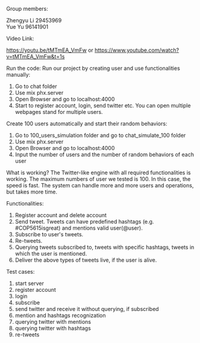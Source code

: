 Group members:

Zhengyu Li	29453969<br>
Yue Yu	96141901<br>

Video Link:

https://youtu.be/tMTmEA_VmFw or https://www.youtube.com/watch?v=tMTmEA_VmFw&t=1s

Run the code:
Run our project by creating user and use functionalities manually: 
1. Go to chat folder
2. Use mix phx.server
3. Open Browser and go to localhost:4000
4. Start to register account, login, send twitter etc. You can open multiple webpages stand for multiple users.

Create 100 users automatically and start their random behaviors:
1. Go to 100_users_simulation folder and go to chat_simulate_100 folder
2. Use mix phx.server
3. Open Browser and go to localhost:4000
4. Input the number of users and the number of random behaviors of each user

What is working?
The Twitter-like engine with all required functionalities is working. The maximum numbers of user we tested is 100. In this case, the speed is fast. The system can handle more and more users and operations, but takes more time. 

Functionalities:
1. Register account and delete account 
2. Send tweet. Tweets can have predefined hashtags (e.g. #COP5615isgreat) and mentions valid user(@user). 
3. Subscribe to user's tweets. 
4. Re-tweets. 
5. Querying tweets subscribed to, tweets with specific hashtags, tweets in which the user is mentioned. 
6. Deliver the above types of tweets live, if the user is alive.

Test cases:
1. start server
2. register account
3. login
4. subscribe
5. send twitter and receive it without querying, if subscribed
6. mention and hashtags recognization
7. querying twitter with mentions
8. querying twitter with hashtags
9. re-tweets